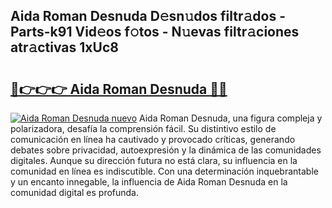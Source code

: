 ## Aida Roman Desnuda D𝚎sn𝚞dos filtr𝚊dos - Parts-k91 Vid𝚎os f𝚘tos - N𝚞evas filtr𝚊ciones atr𝚊ctivas 1xUc8

# <h2><a href="http://mb2ecxx.tromn.icu/?c=Aida+Roman+Desnuda">🔗👉👉👉 Aida Roman Desnuda 🔗🔗</a></h2>

[![Aida Roman Desnuda nuevo](https://i.imgur.com/pEAQMta.gif)](http://mb2ecxx.tromn.icu/?c=Aida+Roman+Desnuda)
Aida Roman Desnuda, una figura compleja y polarizadora, desafía la comprensión fácil. Su distintivo estilo de comunicación en línea ha cautivado y provocado críticas, generando debates sobre privacidad, autoexpresión y la dinámica de las comunidades digitales. Aunque su dirección futura no está clara, su influencia en la comunidad en línea es indiscutible. Con una determinación inquebrantable y un encanto innegable, la influencia de Aida Roman Desnuda en la comunidad digital es profunda.

